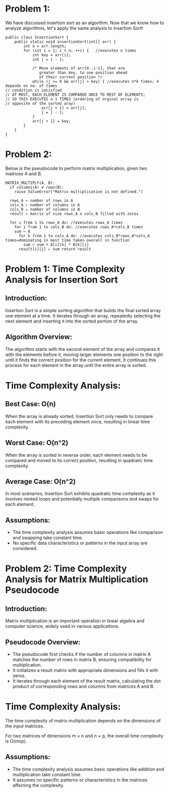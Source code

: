 # Problem 1:
We have discussed insertion sort as an algorithm. Now that we know how to analyze algorithms, let's apply the same analysis to Insertion Sort!

```
public class InsertionSort {
    public static void insertionSort(int[] arr) {
        int n = arr.length;
        for (int i = 1; i < n; ++i) {   //executes n times
            int key = arr[i];
            int j = i - 1;

            /* Move elements of arr[0..i-1], that are
               greater than key, to one position ahead
               of their current position */
            while (j >= 0 && arr[j] > key) { //executes n*k times; k depends on no. of times
// condition is satisfied
// AT MOST, EACH ELEMENT IS COMPARED ONCE TO REST OF ELEMENTS;
// SO THIS EXECUTES n-1 TIMES (ordering of orginal array is
// opposite of the sorted aray)
                arr[j + 1] = arr[j];
                j = j - 1;
            }
            arr[j + 1] = key;
        }
    }
}
```

 

# Problem 2:
Below is the pseudocode to perform matrix multiplication, given two matrices A and B. 

```
MATRIX_MULTIPLY(A, B): 
  if columns(A) ≠ rows(B): 
    raise ValueError("Matrix multiplication is not defined.") 

  rows_A ← number of rows in A 
  cols_A ← number of columns in A 
  cols_B ← number of columns in B 
  result ← matrix of size rows_A x cols_B filled with zeros 

  for i from 1 to rows_A do: //executes rows_A times
    for j from 1 to cols_B do: //executes rows_A*cols_B times
    sum ← 0 
      for k from 1 to cols_A do: //executes cols_B*rows_A*cols_A times=dominating in most time taken overall in function
        sum ← sum + A[i][k] * B[k][j] 
      result[i][j] ← sum return result
```

# Problem 1: Time Complexity Analysis for Insertion Sort
## Introduction:
Insertion Sort is a simple sorting algorithm that builds the final sorted array one element at a time. It iterates through an array, repeatedly selecting the next element and inserting it into the sorted portion of the array.

## Algorithm Overview:

The algorithm starts with the second element of the array and compares it with the elements before it, moving larger elements one position to the right until it finds the correct position for the current element.
It continues this process for each element in the array until the entire array is sorted.

# Time Complexity Analysis:

## Best Case: O(n)
When the array is already sorted, Insertion Sort only needs to compare each element with its preceding element once, resulting in linear time complexity.
## Worst Case: O(n^2)
When the array is sorted in reverse order, each element needs to be compared and moved to its correct position, resulting in quadratic time complexity.
## Average Case: O(n^2)
In most scenarios, Insertion Sort exhibits quadratic time complexity as it involves nested loops and potentially multiple comparisons and swaps for each element.

## Assumptions:
- The time complexity analysis assumes basic operations like comparison and swapping take constant time.
- No specific data characteristics or patterns in the input array are considered.


# Problem 2: Time Complexity Analysis for Matrix Multiplication Pseudocode
## Introduction:
Matrix multiplication is an important operation in linear algebra and computer science, widely used in various applications.

## Pseudocode Overview:
- The pseudocode first checks if the number of columns in matrix A matches the number of rows in matrix B, ensuring compatibility for multiplication.
- It initializes a result matrix with appropriate dimensions and fills it with zeros.
- It iterates through each element of the result matrix, calculating the dot product of corresponding rows and columns from matrices A and B.
  
# Time Complexity Analysis:

The time complexity of matrix multiplication depends on the dimensions of the input matrices.

For two matrices of dimensions m × n and n × p, the overall time complexity is O(mnp).

## Assumptions:

- The time complexity analysis assumes basic operations like addition and multiplication take constant time.
- It assumes no specific patterns or characteristics in the matrices affecting the complexity.
